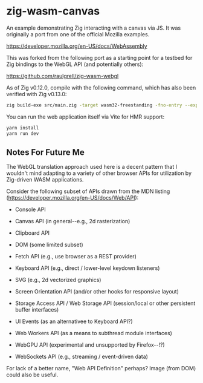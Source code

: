 # zig-wasm-canvas

An example demonstrating Zig interacting with a canvas via JS. It was originally a port from one of the official Mozilla examples. 

https://developer.mozilla.org/en-US/docs/WebAssembly

This was forked from the following port as a starting point for a testbed for Zig bindings to the WebGL API (and potentially others):

https://github.com/raulgrell/zig-wasm-webgl

As of Zig v0.12.0, compile with the following command, which has also been verified with Zig v0.13.0:

```sh
zig build-exe src/main.zig -target wasm32-freestanding -fno-entry --export=onInit --export=onAnimationFrame -femit-bin=bin/main.wasm
```

You can run the web application itself via Vite for HMR support:

```sh
yarn install
yarn run dev
```

## Notes For Future Me

The WebGL translation approach used here is a decent pattern that I wouldn't mind adapting to a variety of other browser APIs for utilization by Zig-driven WASM applications.

Consider the following subset of APIs drawn from the MDN listing (https://developer.mozilla.org/en-US/docs/Web/API):

* Console API

* Canvas API (in general--e.g., 2d rasterization)

* Clipboard API

* DOM (some limited subset)

* Fetch API (e.g., use browser as a REST provider)

* Keyboard API (e.g., direct / lower-level keydown listeners)

* SVG (e.g., 2d vectorized graphics)

* Screen Orientation API (and/or other hooks for responsive layout)

* Storage Access API / Web Storage API (session/local or other persistent buffer interfaces)

* UI Events (as an alternativee to Keyboard API?)

* Web Workers API (as a means to subthread module interfaces)

* WebGPU API (experimental and unsupported by Firefox--!?)

* WebSockets API (e.g., streaming / event-driven data)

For lack of a better name, "Web API Definition" perhaps? Image (from DOM) could also be useful.
